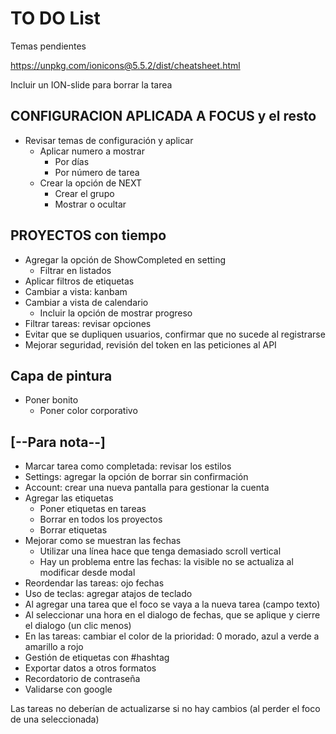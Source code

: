 # TO DO List

Temas pendientes

https://unpkg.com/ionicons@5.5.2/dist/cheatsheet.html

Incluir un ION-slide para borrar la tarea

## CONFIGURACION APLICADA A FOCUS y el resto

- Revisar temas de configuración y aplicar
  - Aplicar numero a mostrar
    - Por días
    - Por número de tarea
  - Crear la opción de NEXT
    - Crear el grupo
    - Mostrar o ocultar

## PROYECTOS con tiempo

- Agregar la opción de ShowCompleted en setting
  - Filtrar en listados
- Aplicar filtros de etiquetas
- Cambiar a vista: kanbam
- Cambiar a vista de calendario
  - Incluir la opción de mostrar progreso
- Filtrar tareas: revisar opciones
- Evitar que se dupliquen usuarios, confirmar que no sucede al registrarse
- Mejorar seguridad, revisión del token en las peticiones al API

## Capa de pintura

- Poner bonito
  - Poner color corporativo

## [--Para nota--]

- Marcar tarea como completada: revisar los estilos
- Settings: agregar la opción de borrar sin confirmación
- Account: crear una nueva pantalla para gestionar la cuenta
- Agregar las etiquetas
  - Poner etiquetas en tareas
  - Borrar en todos los proyectos
  - Borrar etiquetas
- Mejorar como se muestran las fechas
  - Utilizar una línea hace que tenga demasiado scroll vertical
  - Hay un problema entre las fechas: la visible no se actualiza al modificar desde modal
- Reordendar las tareas: ojo fechas
- Uso de teclas: agregar atajos de teclado
- Al agregar una tarea que el foco se vaya a la nueva tarea (campo texto)
- Al seleccionar una hora en el dialogo de fechas, que se aplique y cierre el dialogo (un clic menos)
- En las tareas: cambiar el color de la prioridad: 0 morado, azul a verde a amarillo a rojo
- Gestión de etiquetas con #hashtag
- Exportar datos a otros formatos
- Recordatorio de contraseña
- Validarse con google

Las tareas no deberían de actualizarse si no hay cambios (al perder el foco de una seleccionada)
